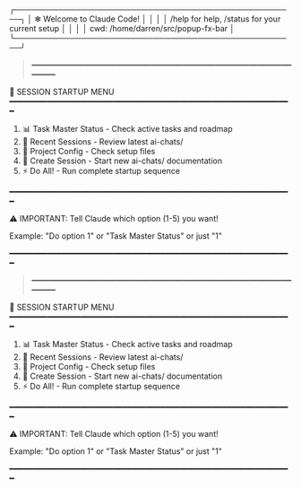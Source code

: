 ╭───────────────────────────────────────────────────╮
│ ✻ Welcome to Claude Code!                         │
│                                                   │
│   /help for help, /status for your current setup  │
│                                                   │
│   cwd: /home/darren/src/popup-fx-bar              │
╰───────────────────────────────────────────────────╯

> <session-start-hook>━━━━━━━━━━━━━━━━━━━━━━━━━━━━━━━━━━━━━━━━━━━━━━━━━━━━━━━━━━━━

  🚀 SESSION STARTUP MENU
  ━━━━━━━━━━━━━━━━━━━━━━━━━━━━━━━━━━━━━━━━━━━━━━━━━━━━━━━━━━━━

  1. 📊 Task Master Status - Check active tasks and roadmap
  2. 💬 Recent Sessions - Review latest ai-chats/
  3. 🔧 Project Config - Check setup files
  4. 📂 Create Session - Start new ai-chats/ documentation
  5. ⚡ Do All! - Run complete startup sequence

  ━━━━━━━━━━━━━━━━━━━━━━━━━━━━━━━━━━━━━━━━━━━━━━━━━━━━━━━━━━━━

  ⚠️  IMPORTANT: Tell Claude which option (1-5) you want!

  Example: "Do option 1" or "Task Master Status" or just "1"

  ━━━━━━━━━━━━━━━━━━━━━━━━━━━━━━━━━━━━━━━━━━━━━━━━━━━━━━━━━━━━</session-start-hook>

> <session-start-hook>━━━━━━━━━━━━━━━━━━━━━━━━━━━━━━━━━━━━━━━━━━━━━━━━━━━━━━━━━━━━

  🚀 SESSION STARTUP MENU
  ━━━━━━━━━━━━━━━━━━━━━━━━━━━━━━━━━━━━━━━━━━━━━━━━━━━━━━━━━━━━

  1. 📊 Task Master Status - Check active tasks and roadmap
  2. 💬 Recent Sessions - Review latest ai-chats/
  3. 🔧 Project Config - Check setup files
  4. 📂 Create Session - Start new ai-chats/ documentation
  5. ⚡ Do All! - Run complete startup sequence

  ━━━━━━━━━━━━━━━━━━━━━━━━━━━━━━━━━━━━━━━━━━━━━━━━━━━━━━━━━━━━

  ⚠️  IMPORTANT: Tell Claude which option (1-5) you want!

  Example: "Do option 1" or "Task Master Status" or just "1"

  ━━━━━━━━━━━━━━━━━━━━━━━━━━━━━━━━━━━━━━━━━━━━━━━━━━━━━━━━━━━━</session-start-hook>
